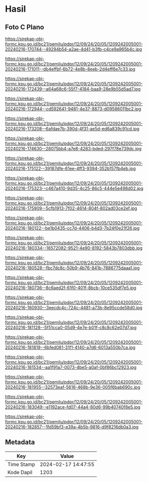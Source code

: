 # Hasil

## Foto C Plano

https://sirekap-obj-formc.kpu.go.id/bc21/pemilu/pdpr/12/09/24/20/05/1209242005001-20240216-170744--49294b54-a2ae-4d41-b3fb-c4ce9a965b4c.jpg

https://sirekap-obj-formc.kpu.go.id/bc21/pemilu/pdpr/12/09/24/20/05/1209242005001-20240216-171011--db4effbf-6b72-4e8b-8eeb-2d4eff6e7c33.jpg

https://sirekap-obj-formc.kpu.go.id/bc21/pemilu/pdpr/12/09/24/20/05/1209242005001-20240216-172439--a64a68c6-55f7-4184-baa9-28e9b55d5ad7.jpg

https://sirekap-obj-formc.kpu.go.id/bc21/pemilu/pdpr/12/09/24/20/05/1209242005001-20240216-172944--cd592641-9481-4e37-8873-d09586011bc2.jpg

https://sirekap-obj-formc.kpu.go.id/bc21/pemilu/pdpr/12/09/24/20/05/1209242005001-20240216-173208--6afdae7b-390d-4f31-ae5d-ed6a839c91cd.jpg

https://sirekap-obj-formc.kpu.go.id/bc21/pemilu/pdpr/12/09/24/20/05/1209242005001-20240216-174630--28075bb4-a7e8-4283-bded-297f78e739dc.jpg

https://sirekap-obj-formc.kpu.go.id/bc21/pemilu/pdpr/12/09/24/20/05/1209242005001-20240216-175122--39187dfe-61ee-4ff3-9394-352b157fb4eb.jpg

https://sirekap-obj-formc.kpu.go.id/bc21/pemilu/pdpr/12/09/24/20/05/1209242005001-20240216-175323--c467a410-9d35-4c25-86c5-444e5e498d02.jpg

https://sirekap-obj-formc.kpu.go.id/bc21/pemilu/pdpr/12/09/24/20/05/1209242005001-20240216-175909--5cfb1913-7f02-4614-804f-802ad03ce2ef.jpg

https://sirekap-obj-formc.kpu.go.id/bc21/pemilu/pdpr/12/09/24/20/05/1209242005001-20240216-180122--be1b0435-cc7d-4406-b4d3-7b24f0e21f26.jpg

https://sirekap-obj-formc.kpu.go.id/bc21/pemilu/pdpr/12/09/24/20/05/1209242005001-20240216-180334--16572082-9521-4e90-8192-5843b7803dbb.jpg

https://sirekap-obj-formc.kpu.go.id/bc21/pemilu/pdpr/12/09/24/20/05/1209242005001-20240216-180528--fbc7dc8c-50b9-4b76-841b-7886775daaa1.jpg

https://sirekap-obj-formc.kpu.go.id/bc21/pemilu/pdpr/12/09/24/20/05/1209242005001-20240216-180736--8c6aed2f-61f0-401f-8bcb-10ce535df7e5.jpg

https://sirekap-obj-formc.kpu.go.id/bc21/pemilu/pdpr/12/09/24/20/05/1209242005001-20240216-180930--3eecdc4c-724c-4481-a73b-8e95ccde58d0.jpg

https://sirekap-obj-formc.kpu.go.id/bc21/pemilu/pdpr/12/09/24/20/05/1209242005001-20240216-181128--5f51cca0-05d9-4e7e-b01f-c8c8c62e07d7.jpg

https://sirekap-obj-formc.kpu.go.id/bc21/pemilu/pdpr/12/09/24/20/05/1209242005001-20240216-181819--6bfed081-31f1-4140-a7d6-6013a550b7ca.jpg

https://sirekap-obj-formc.kpu.go.id/bc21/pemilu/pdpr/12/09/24/20/05/1209242005001-20240216-181534--aa1f91a7-0073-4be5-a0af-0bf86bc12923.jpg

https://sirekap-obj-formc.kpu.go.id/bc21/pemilu/pdpr/12/09/24/20/05/1209242005001-20240216-181955--32573eaf-5616-468b-9e36-005f6bab690c.jpg

https://sirekap-obj-formc.kpu.go.id/bc21/pemilu/pdpr/12/09/24/20/05/1209242005001-20240216-183049--e1192ace-fd07-44a4-80d6-99b40740f8e5.jpg

https://sirekap-obj-formc.kpu.go.id/bc21/pemilu/pdpr/12/09/24/20/05/1209242005001-20240216-182857--1fd59bf3-e39a-4b5b-9816-d9f8216db0a3.jpg


## Metadata

| Key        | Value               |
| ---------- | ------------------- |
| Time Stamp | 2024-02-17 14:47:55 |
| Kode Dapil | 1203                |



